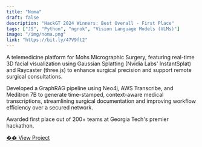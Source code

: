 ```yaml
---
title: "Noma"
draft: false
description: "HackGT 2024 Winners: Best Overall - First Place"
tags: ["JS", "Python", "ngrok", "Vision Language Models (VLMs)"]
image: "/img/noma.png"
link: "https://bit.ly/47V9ft2"
---
```


A telemedicine platform for Mohs Micrographic Surgery, featuring real-time 3D facial visualization using Gaussian Splatting
(Nvidia Labs' InstantSplat) and Raycaster (three.js) to enhance surgical precision and support remote surgical consultations.

Developed a GraphRAG pipeline using Neo4j, AWS Transcribe, and Meditron 7B to generate time-stamped, context-aware
medical transcriptions, streamlining surgical documentation and improving workflow efficiency over a secured network.

Awarded first place out of 200+ teams at Georgia Tech's premier hackathon.

<a href="https://bit.ly/47V9ft2" target="_blank" rel="noopener">�� View Project</a> 
